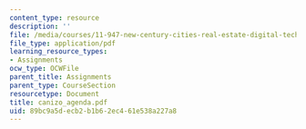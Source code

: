 ```yaml
---
content_type: resource
description: ''
file: /media/courses/11-947-new-century-cities-real-estate-digital-technology-and-design-fall-2004/89bc9a5decb2b1b62ec461e538a227a8_canizo_agenda.pdf
file_type: application/pdf
learning_resource_types:
- Assignments
ocw_type: OCWFile
parent_title: Assignments
parent_type: CourseSection
resourcetype: Document
title: canizo_agenda.pdf
uid: 89bc9a5d-ecb2-b1b6-2ec4-61e538a227a8
---
```

